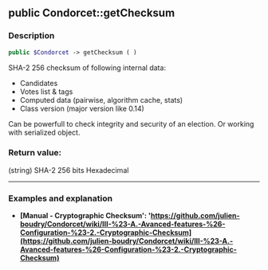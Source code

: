 ## public Condorcet::getChecksum

### Description    

```php
public $Condorcet -> getChecksum ( )
```

SHA-2 256 checksum of following internal data:
* Candidates
* Votes list & tags
* Computed data (pairwise, algorithm cache, stats)
* Class version (major version like 0.14)

Can be powerfull to check integrity and security of an election. Or working with serialized object.    


### Return value:   

(string) SHA-2 256 bits Hexadecimal


---------------------------------------

### Examples and explanation

* **[Manual - Cryptographic Checksum': 'https://github.com/julien-boudry/Condorcet/wiki/III-%23-A.-Avanced-features-%26-Configuration-%23-2.-Cryptographic-Checksum](https://github.com/julien-boudry/Condorcet/wiki/III-%23-A.-Avanced-features-%26-Configuration-%23-2.-Cryptographic-Checksum)**    
